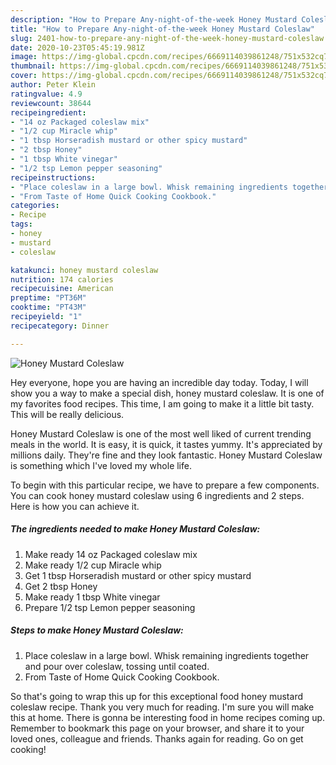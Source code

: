 ```yaml
---
description: "How to Prepare Any-night-of-the-week Honey Mustard Coleslaw"
title: "How to Prepare Any-night-of-the-week Honey Mustard Coleslaw"
slug: 2401-how-to-prepare-any-night-of-the-week-honey-mustard-coleslaw
date: 2020-10-23T05:45:19.981Z
image: https://img-global.cpcdn.com/recipes/6669114039861248/751x532cq70/honey-mustard-coleslaw-recipe-main-photo.jpg
thumbnail: https://img-global.cpcdn.com/recipes/6669114039861248/751x532cq70/honey-mustard-coleslaw-recipe-main-photo.jpg
cover: https://img-global.cpcdn.com/recipes/6669114039861248/751x532cq70/honey-mustard-coleslaw-recipe-main-photo.jpg
author: Peter Klein
ratingvalue: 4.9
reviewcount: 38644
recipeingredient:
- "14 oz Packaged coleslaw mix"
- "1/2 cup Miracle whip"
- "1 tbsp Horseradish mustard or other spicy mustard"
- "2 tbsp Honey"
- "1 tbsp White vinegar"
- "1/2 tsp Lemon pepper seasoning"
recipeinstructions:
- "Place coleslaw in a large bowl. Whisk remaining ingredients together and pour over coleslaw, tossing until coated."
- "From Taste of Home Quick Cooking Cookbook."
categories:
- Recipe
tags:
- honey
- mustard
- coleslaw

katakunci: honey mustard coleslaw 
nutrition: 174 calories
recipecuisine: American
preptime: "PT36M"
cooktime: "PT43M"
recipeyield: "1"
recipecategory: Dinner

---
```



![Honey Mustard Coleslaw](https://img-global.cpcdn.com/recipes/6669114039861248/751x532cq70/honey-mustard-coleslaw-recipe-main-photo.jpg)

Hey everyone, hope you are having an incredible day today. Today, I will show you a way to make a special dish, honey mustard coleslaw. It is one of my favorites food recipes. This time, I am going to make it a little bit tasty. This will be really delicious.



Honey Mustard Coleslaw is one of the most well liked of current trending meals in the world. It is easy, it is quick, it tastes yummy. It's appreciated by millions daily. They're fine and they look fantastic. Honey Mustard Coleslaw is something which I've loved my whole life.


To begin with this particular recipe, we have to prepare a few components. You can cook honey mustard coleslaw using 6 ingredients and 2 steps. Here is how you can achieve it.

<!--inarticleads1-->

##### The ingredients needed to make Honey Mustard Coleslaw:

1. Make ready 14 oz Packaged coleslaw mix
1. Make ready 1/2 cup Miracle whip
1. Get 1 tbsp Horseradish mustard or other spicy mustard
1. Get 2 tbsp Honey
1. Make ready 1 tbsp White vinegar
1. Prepare 1/2 tsp Lemon pepper seasoning




<!--inarticleads2-->

##### Steps to make Honey Mustard Coleslaw:

1. Place coleslaw in a large bowl. Whisk remaining ingredients together and pour over coleslaw, tossing until coated.
1. From Taste of Home Quick Cooking Cookbook.




So that's going to wrap this up for this exceptional food honey mustard coleslaw recipe. Thank you very much for reading. I'm sure you will make this at home. There is gonna be interesting food in home recipes coming up. Remember to bookmark this page on your browser, and share it to your loved ones, colleague and friends. Thanks again for reading. Go on get cooking!

